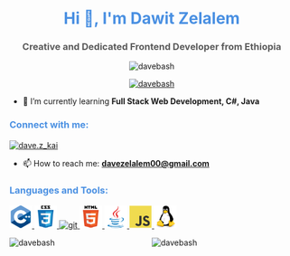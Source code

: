 <h1 align="center" style="color: #4A90E2;">Hi 👋, I'm Dawit Zelalem</h1>
<h3 align="center" style="color: #5A5A5A;">Creative and Dedicated Frontend Developer from Ethiopia</h3>

<p align="center">
    <img src="https://komarev.com/ghpvc/?username=davebash&label=Profile%20views&color=0e75b6&style=flat" alt="davebash" />
</p>

<p align="center">
    <a href="https://github.com/ryo-ma/github-profile-trophy">
        <img src="https://github-profile-trophy.vercel.app/?username=davebash" alt="davebash" />
    </a>
</p>

- 🌱 I’m currently learning **Full Stack Web Development, C#, Java**

<h3 align="left" style="color: #4A90E2;">Connect with me:</h3>
<p align="left">
    <a href="https://instagram.com/dave.z_kai" target="blank">
        <img align="center" src="https://raw.githubusercontent.com/rahuldkjain/github-profile-readme-generator/master/src/images/icons/Social/instagram.svg" alt="dave.z_kai" height="30" width="40" />
    </a>
</p>

- 📫 How to reach me: **<span style="color: #4A90E2;">davezelalem00@gmail.com</span>**

<h3 align="left" style="color: #4A90E2;">Languages and Tools:</h3>
<p align="left"> 
    <a href="https://www.w3schools.com/cpp/" target="_blank" rel="noreferrer"> 
        <img src="https://raw.githubusercontent.com/devicons/devicon/master/icons/cplusplus/cplusplus-original.svg" alt="cplusplus" width="40" height="40"/> 
    </a> 
    <a href="https://www.w3schools.com/css/" target="_blank" rel="noreferrer"> 
        <img src="https://raw.githubusercontent.com/devicons/devicon/master/icons/css3/css3-original-wordmark.svg" alt="css3" width="40" height="40"/> 
    </a> 
    <a href="https://git-scm.com/" target="_blank" rel="noreferrer"> 
        <img src="https://www.vectorlogo.zone/logos/git-scm/git-scm-icon.svg" alt="git" width="40" height="40"/> 
    </a> 
    <a href="https://www.w3.org/html/" target="_blank" rel="noreferrer"> 
        <img src="https://raw.githubusercontent.com/devicons/devicon/master/icons/html5/html5-original-wordmark.svg" alt="html5" width="40" height="40"/> 
    </a> 
    <a href="https://www.java.com" target="_blank" rel="noreferrer"> 
        <img src="https://raw.githubusercontent.com/devicons/devicon/master/icons/java/java-original.svg" alt="java" width="40" height="40"/> 
    </a> 
    <a href="https://developer.mozilla.org/en-US/docs/Web/JavaScript" target="_blank" rel="noreferrer"> 
        <img src="https://raw.githubusercontent.com/devicons/devicon/master/icons/javascript/javascript-original.svg" alt="javascript" width="40" height="40"/> 
    </a> 
    <a href="https://www.linux.org/" target="_blank" rel="noreferrer"> 
        <img src="https://raw.githubusercontent.com/devicons/devicon/master/icons/linux/linux-original.svg" alt="linux" width="40" height="40"/> 
    </a> 
</p>

<p align="center">
    <img align="left" src="https://github-readme-stats.vercel.app/api/top-langs?username=davebash&show_icons=true&locale=en&layout=compact" alt="davebash" />
</p>

<p align="center">
    <img src="https://github-readme-stats.vercel.app/api?username=davebash&show_icons=true&locale=en" alt="davebash" />
</p>
